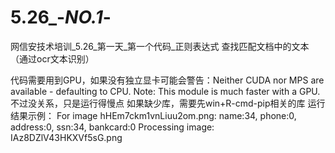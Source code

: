 # 5.26_-_NO.1_-
网信安技术培训_5.26_第一天_第一个代码_正则表达式
查找匹配文档中的文本（通过ocr文本识别）

代码需要用到GPU，如果没有独立显卡可能会警告：Neither CUDA nor MPS are available - defaulting to CPU. Note: This module is much faster with a GPU.
不过没关系，只是运行得慢点
如果缺少库，需要先win+R-cmd-pip相关的库
运行结果示例：
For image hHEm7ckm1vnLiuu2om.png: name:34, phone:0, address:0, ssn:34, bankcard:0
Processing image: IAz8DZlV43HKXVf5sG.png
